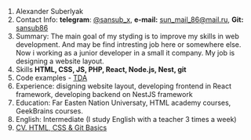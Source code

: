 1. Alexander Suberlyak
2. Contact Info: **telegram**: [@sansub_x](https://t.me/sansub_x), **e-mail:** [sun_mail_86@mail.ru](mailto://sun_mail_86@mail.ru), **Git:** [sansub86](https://github.com/sansub86/)
3. Summary: The main goal of my styding is to improve my skills in web development. And may be find intresting job here or somewhere else.
Now i working as a junior developer in a small it company. My job is designing a website layout.
4. Skills **HTML, CSS, JS, PHP, React, Node.js, Nest, git** 
5. Code examples - [TDA](https://github.com/sansub86/TDA)
6. Experience: disigning website layout, developing frontend in React framework, developing backend on NestJS framework
7. Education: Far Easten Nation Universaty, HTML academy courses, GeekBrains courses.
8. English: Intermediate (I study English with a teacher 3 times a week)
9. [CV. HTML, CSS & Git Basics](https://sansub86.github.io/rsschool-cv/)